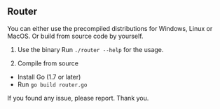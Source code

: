 ## Router

You can either use the precompiled distributions for Windows, Linux or MacOS.
Or build from source code by yourself.

1. Use the binary
Run `./router --help` for the usage.

2. Compile from source
 - Install Go (1.7 or later)
 - Run `go build router.go`

If you found any issue, please report. Thank you.
